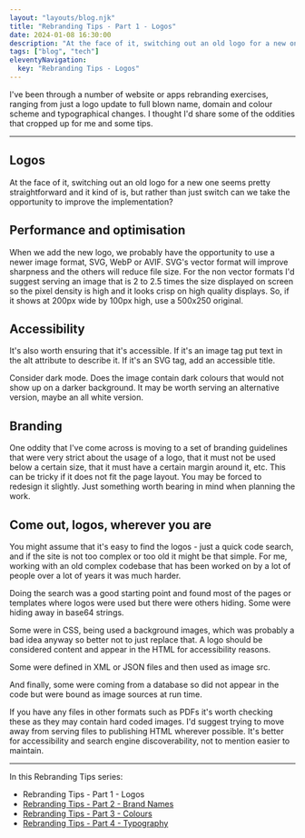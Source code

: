 ```yaml
---
layout: "layouts/blog.njk"
title: "Rebranding Tips - Part 1 - Logos"
date: 2024-01-08 16:30:00
description: "At the face of it, switching out an old logo for a new one seems pretty straightforward and it kind of is, but rather than just switch can we take the opportunity to improve the implementation?"
tags: ["blog", "tech"]
eleventyNavigation:
  key: "Rebranding Tips - Logos"
---
```


I've been through a number of website or apps rebranding exercises, ranging from just a logo update to full blown name, domain and colour scheme and typographical changes. I thought I'd share some of the oddities that cropped up for me and some tips.

---

## Logos

At the face of it, switching out an old logo for a new one seems pretty straightforward and it kind of is, but rather than just switch can we take the opportunity to improve the implementation?

## Performance and optimisation

When we add the new logo, we probably have the opportunity to use a newer image format, SVG, WebP or AVIF. SVG's vector format will improve sharpness and the others will reduce file size. For the non vector formats I'd suggest serving an image that is 2 to 2.5 times the size displayed on screen so the pixel density is high and it looks crisp on high quality displays. So, if it shows at 200px wide by 100px high, use a 500x250 original.

## Accessibility

It's also worth ensuring that it's accessible. If it's an image tag put text in the alt attribute to describe it. If it's an SVG tag, add an accessible title.

Consider dark mode. Does the image contain dark colours that would not show up on a darker background. It may be worth serving an alternative version, maybe an all white version.

## Branding

One oddity that I've come across is moving to a set of branding guidelines that were very strict about the usage of a logo, that it must not be used below a certain size, that it must have a certain margin around it, etc. This can be tricky if it does not fit the page layout. You may be forced to redesign it slightly. Just something worth bearing in mind when planning the work.

## Come out, logos, wherever you are

You might assume that it's easy to find the logos - just a quick code search, and if the site is not too complex or too old it might be that simple. For me, working with an old complex codebase that has been worked on by a lot of people over a lot of years it was much harder.

Doing the search was a good starting point and found most of the pages or templates where logos were used but there were others hiding. Some were hiding away in base64 strings.

Some were in CSS, being used a background images, which was probably a bad idea anyway so better not to just replace that. A logo should be considered content and appear in the HTML for accessibility reasons.

Some were defined in XML or JSON files and then used as image src.

And finally, some were coming from a database so did not appear in the code but were bound as image sources at run time.

If you have any files in other formats such as PDFs it's worth checking these as they may contain hard coded images. I'd suggest trying to move away from serving files to publishing HTML wherever possible. It's better for accessibility and search engine discoverability, not to mention easier to maintain.

---

In this Rebranding Tips series:

- Rebranding Tips - Part 1 - Logos
- [Rebranding Tips - Part 2 - Brand Names](/blog/rebranding-tips-part-2-brand-names)
- [Rebranding Tips - Part 3 - Colours](/blog/rebranding-tips-part-3-colours)
- [Rebranding Tips - Part 4 - Typography](/blog/rebranding-tips-part-4-typography)
